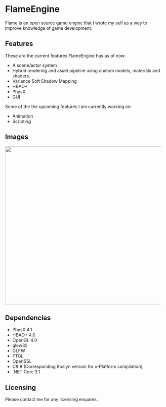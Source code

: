# FlameEngine
Flame is an open source game engine that I wrote my self as a way to improve knowledge of game development.


## Features

These are the current features FlameEngine has as of now:

- A scene/actor system
- Hybrid rendering and asset pipeline using custom models, materials and shaders.
- Variance Soft Shadow Mapping
- HBAO+
- PhysX
- GUI

Some of the the upcoming features I am currently working on:

- Animation
- Scripting

## Images

<img src="https://media.discordapp.net/attachments/717866375212826705/773742234323124244/unknown.png" width="562" height="512">

## Dependencies

- PhysX 4.1
- HBAO+  4.0
- OpenGL 4.0
- glew32
- GLFW
- FTGL
- OpenSSL
- C# 8 (Corresponding Roslyn version for x-Platform compilation)
- .NET Core 3.1


## Licensing

Please contact me for any licensing enquires.
